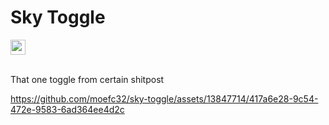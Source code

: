 # Sky Toggle
<a href="https://opensource.org/license/mit">
    <img src="https://img.shields.io/badge/License-MIT-green?style=flat-square" height="24" />
</a>
<br /><br />

That one toggle from certain shitpost

https://github.com/moefc32/sky-toggle/assets/13847714/417a6e28-9c54-472e-9583-6ad364ee4d2c
